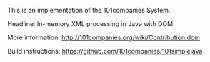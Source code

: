 This is an implementation of the 101companies System.

Headline: In-memory XML processing in Java with DOM

More information: http://101companies.org/wiki/Contribution:dom

Build instructions: https://github.com/101companies/101simplejava

